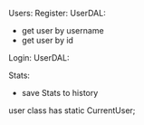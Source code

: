 Users:
Register:
UserDAL:
* get user by username
* get user by id

Login:
UserDAL:

Stats:
* save Stats to history


user class has static CurrentUser;